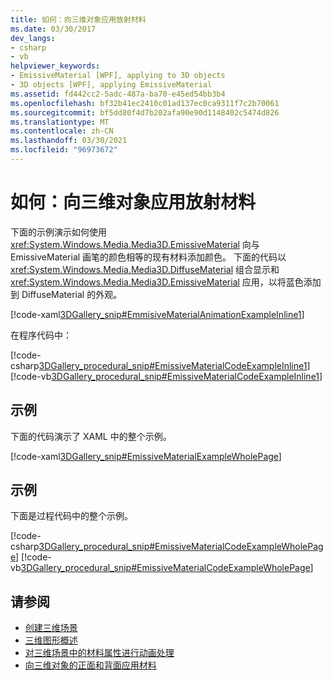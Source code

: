 ```yaml
---
title: 如何：向三维对象应用放射材料
ms.date: 03/30/2017
dev_langs:
- csharp
- vb
helpviewer_keywords:
- EmissiveMaterial [WPF], applying to 3D objects
- 3D objects [WPF], applying EmissiveMaterial
ms.assetid: fd442cc2-5adc-487a-ba70-e45ed54bb3b4
ms.openlocfilehash: bf32b41ec2410c01ad137ec0ca9311f7c2b70061
ms.sourcegitcommit: bf5dd80f4d7b202afa90e90d1148402c5474d826
ms.translationtype: MT
ms.contentlocale: zh-CN
ms.lasthandoff: 03/30/2021
ms.locfileid: "96973672"
---
```

# <a name="how-to-apply-emissive-material-to-a-3d-object"></a>如何：向三维对象应用放射材料
下面的示例演示如何使用 <xref:System.Windows.Media.Media3D.EmissiveMaterial> 向与 EmissiveMaterial 画笔的颜色相等的现有材料添加颜色。 下面的代码以 <xref:System.Windows.Media.Media3D.DiffuseMaterial> 组合显示和 <xref:System.Windows.Media.Media3D.EmissiveMaterial> 应用，以将蓝色添加到 DiffuseMaterial 的外观。  
  
 [!code-xaml[3DGallery_snip#EmmisiveMaterialAnimationExampleInline1](~/samples/snippets/csharp/VS_Snippets_Wpf/3DGallery_snip/CS/EmissiveMaterialExample.xaml#emmisivematerialanimationexampleinline1)]  
  
 在程序代码中：  
  
 [!code-csharp[3DGallery_procedural_snip#EmissiveMaterialCodeExampleInline1](~/samples/snippets/csharp/VS_Snippets_Wpf/3DGallery_procedural_snip/CSharp/EmissiveMaterialExample.cs#emissivematerialcodeexampleinline1)]
 [!code-vb[3DGallery_procedural_snip#EmissiveMaterialCodeExampleInline1](~/samples/snippets/visualbasic/VS_Snippets_Wpf/3DGallery_procedural_snip/visualbasic/emissivematerialexample.vb#emissivematerialcodeexampleinline1)]  
  
## <a name="example"></a>示例  
 下面的代码演示了 XAML 中的整个示例。  
  
 [!code-xaml[3DGallery_snip#EmissiveMaterialExampleWholePage](~/samples/snippets/csharp/VS_Snippets_Wpf/3DGallery_snip/CS/EmissiveMaterialExample.xaml#emissivematerialexamplewholepage)]  
  
## <a name="example"></a>示例  
 下面是过程代码中的整个示例。  
  
 [!code-csharp[3DGallery_procedural_snip#EmissiveMaterialCodeExampleWholePage](~/samples/snippets/csharp/VS_Snippets_Wpf/3DGallery_procedural_snip/CSharp/EmissiveMaterialExample.cs#emissivematerialcodeexamplewholepage)]
 [!code-vb[3DGallery_procedural_snip#EmissiveMaterialCodeExampleWholePage](~/samples/snippets/visualbasic/VS_Snippets_Wpf/3DGallery_procedural_snip/visualbasic/emissivematerialexample.vb#emissivematerialcodeexamplewholepage)]  
  
## <a name="see-also"></a>请参阅

- [创建三维场景](how-to-create-a-3-d-scene.md)
- [三维图形概述](3-d-graphics-overview.md)
- [对三维场景中的材料属性进行动画处理](how-to-animate-material-properties-in-a-3-d-scene.md)
- [向三维对象的正面和背面应用材料](how-to-apply-material-to-the-front-and-back-of-a-3-d-object.md)
